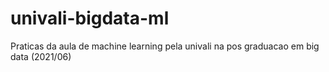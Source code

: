 # univali-bigdata-ml
Praticas da aula de machine learning pela univali na pos graduacao em big data (2021/06)

